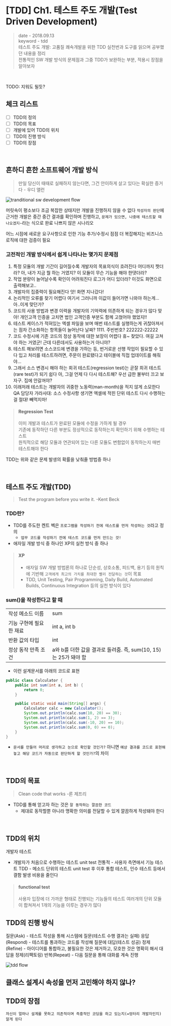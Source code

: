 # [TDD] Ch1. 테스트 주도 개발(Test Driven Development)
> date - 2018.09.13  
> keyword - tdd  
> 테스트 주도 개발: 고품질 쾌속개발을 위한 TDD 실천번과 도구를 읽으며 공부했던 내용을 정리  
> 전통적인 SW 개발 방식의 문제점과 그중 TDD가 보완하는 부분, 적용시 장점을 알아보자  

<br>

TODO: 지워도 될듯?
## 체크 리스트
- [ ] TDD의 정의
- [ ] TDD의 목표
- [ ] 개발에 있어 TDD의 위치
- [ ] TDD의 진행 방식
- [ ] TDD의 장점

<br>

## 흔하디 흔한 소프트웨어 개발 방식
> 만일 당신이 때때로 실패하지 않는다면, 그건 안이하게 살고 있다는 확실한 증거다 - 우디 앨런   

![tranditional sw development flow](./images/tranditional_sw_development_flow.png)


머릿속이 평소보다 조금 복잡한 상태지만 개발을 진행하지 않을 수 없다
`작성자의 판단`에 근거한 개발은 중간 중간 결과를 확인하며 진행하고, `문제가 있으면, 나중에 테스트할 때 나오겠지~`라는 식으로 완료
나쁘지 않은 시나리오

어느 시점에 새로운 요구사항으로 인한 기능 추가/수정시 점점 더 복잡해지는 비즈니스 로직에 대한 검증이 필요

### 고전적인 개발 방식에서 쉽게 나타나는 몇가지 문제점
1. 특정 모듈의 개발 기간이 길어질수록 개발자의 목표의식이 흐려진다
어디까지 짯더라?
아, 내가 지금 뭘 하는 거였지?
이 모듈이 무슨 기능을 해야 한댓더라?
2. 작업 분량이 늘어날수록 확인이 어려워진다
로그가 어디 있더라?
이것도 화면으로 출력해보고..
3. 개발자의 집중력이 필요해진다
앗! 화면 지나갔다!
4. 논리적인 오류를 찾기 어렵다
여기서 그러니까 이값이 들어가면 나와야 하는게...아..이게 맞던가?
5. 코드의 사용 방법과 변경 이력을 개발자의 기억력에 의존하게 되는 경우가 많다
맞아! 개인고객 인증을 고치면 법인 고객인증 부분도 함께 고쳤어야 했었지!!
6. 테스트 케이스가 적혀있는 엑셀 파일을 보며 매번 테스트를 실행하는게 귀찮아져서는 점차 간소화하는 항목들이 늘어난다
날짜? 1111. 주빈번호? 222222-22222
7. 코드 수정시에 기존 코드의 정상 동작에 대한 보장이 어렵다
휴~ 찾았다. 여길 고쳐야 하는 거였군! 근데 다른데서도 사용하는거 아니야?
8. 테스트 해보려면 소스코드에 변경을 가하는 등, 번거로운 선행 작업이 필요할 수 있다
입고 처리를 테스트하려면, 주문이 완료됐다고 테이블에 직접 업데이트를 해줘야...
9. 그래서 소스 변경시 해야 하는 회귀 테스트(regression test)는 곧잘 희귀 테스트(rare test)가 되기 쉽다
아, 그걸 언제 다 다시 테스트해? 우선 급한 불부터 끄고 보자구. 집에 안갈꺼야?
10. 이래저래 테스트는 개발자의 귀중한 노동력(man-month)을 적지 않게 소모한다
QA 담당자 가라사대: 소스 수정사항 생기면 엑셀에 적힌 단위 테스트 다시 수행하는걸 절대! 빼먹지마!

> #### Regression Test
> 이미 개발과 테스트가 완료된 모듈에 수정을 가하게 될 경우  
> 기존에 동작하던 다른 부분도 정상적으로 동작하는지 확인하기 위해 수행하는 테스트  
> 원칙적으로 해당 모듈과 연관되어 있는 다른 모듈도 변함없이 동작하는지 매번 테스트해야 한다



TDD는 위와 같은 문제 발생의 확률을 낮춰줄 방법중 하나




<br>

## 테스트 주도 개발(TDD)
> Test the program before you write it. -Kent Beck

### TDD란?
* TDD를 주도한 켄트 벡은 `프로그램을 작성하기 전에 테스트를 먼저 작성하는 것`라고 정의
  * `업무 코드를 작성하기 전에 테스트 코드를 먼저 만드는 것!`
* 애자일 개발 방식 중 하나인 XP의 실천 방식 중 하나

> #### XP
> * 애자일 SW 개발 방법론의 하나로 단순성, 상호소통, 피드백, 용기 등의 원칙에 기반해 `고객에게 최고의 가치를 최대한 빨리 전달하는 것`이 목표
> * TDD, Unit Testing, Pair Programming, Daily Build, Automated Builds, Continuous Integration 등의 실천 방식이 있다

### sum()을 작성한다고 할 때

| | |
|:--|:--|
| 작성 메소드 이름 | sum |
| 기능 구현에 필요한 재료 | int a, int b |
| 반환 값의 타입 | int |
| 정상 동작 만족 조건 | a와 b를 더한 값을 결과로 돌려줌. 즉, sum(10, 15)는 25가 돼야 함 |

* 이런 설계문서를 아래의 코드로 표현
```java
public class Calculator {
    public int sum(int a, int b) {
        return 0;
    }

    public static void main(String[] args) {
        Calculator calc = new Calculator();
        System.out.println(calc.sum(10, 20) == 30);
        System.out.println(calc.sum(1, 2) == 3);
        System.out.println(calc.sum(-10, 20) == 10);
        System.out.println(calc.sum(0, 0) == 0);
    }
}
```
* `문서를 만들어 머리로 생각하고 눈으로 확인할 것인가?` 아니면 `예상 결과를 코드로 표현해놓고 해당 코드가 자동으로 판단하게 할 것인가?`의 차이

<br>

## TDD의 목표
> Clean code that works -론 제프리

* TDD를 통해 얻고자 하는 것은 `잘 동작하는 깔끔한 코드`
  * 제대로 동작할뿐 아니라 명확한 의미를 전달할 수 있게 깔끔하게 작성돼야 한다

<br>


## TDD의 위치
개발자 테스트
* 개발자가 처음으로 수행하는 테스트
unit test
    전통적 - 사용자 측면애서 기능 테스트
    TDD - 메소드 단위의 테스트
unit test 후 이후 통합 테스트, 인수 테스트 등에서 결함 발생 비용을 줄인다

> #### functional test
> 사용자 입장에 더 가까운 형태로 진행되는 기능들의 테스트
> 여러개의 단위 모듈이 합쳐져서 1개의 기능을 이루는 경우가 많다


## TDD의 진행 방식
질문(Ask) - 테스트 작성을 통해 시스템에 질문(테스트 수행 결과는 실패)
응답(Respond) - 테스트를 통과하는 코드를 작성해 질문에 대답(테스트 성공)
정제(Refine) - 아이디어를 통합하고, 불필요한 것은 제거하고, 모호한 것은 명확히 해서 대답을 정제(리팩토링)
반복(Repeat) - 다음 질문을 통해 대화를 계속 진행

![tdd flow](./images/tdd_flow.png)










## 클래스 설계시 속성을 먼저 고민해야 하지 않나?



## TDD의 장점
`자신이 얼마나 설계를 못하고 의존적이며 즉흥적인 코딩을 하고 있는지(=엉터리 개발자인지) 알게 된다`











